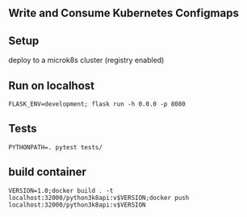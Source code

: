 ## Write and Consume Kubernetes Configmaps

## Setup

deploy to a microk8s cluster (registry enabled)

## Run on localhost

```
FLASK_ENV=development; flask run -h 0.0.0 -p 8080
```

## Tests

```
PYTHONPATH=. pytest tests/
```

## build container

```
VERSION=1.0;docker build . -t localhost:32000/python3k8api:v$VERSION;docker push localhost:32000/python3k8api:v$VERSION
```